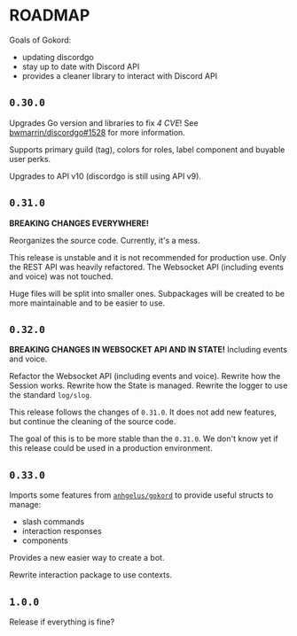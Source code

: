 # ROADMAP

Goals of Gokord:
- updating discordgo
- stay up to date with Discord API
- provides a cleaner library to interact with Discord API

## `0.30.0`

Upgrades Go version and libraries to fix *4 CVE*! 
See [bwmarrin/discordgo#1528](https://github.com/bwmarrin/discordgo/pull/1528) for more information.

Supports primary guild (tag), colors for roles, label component and buyable user perks.

Upgrades to API v10 (discordgo is still using API v9).

## `0.31.0`

**BREAKING CHANGES EVERYWHERE!**

Reorganizes the source code.
Currently, it's a mess.

This release is unstable and it is not recommended for production use.
Only the REST API was heavily refactored.
The Websocket API (including events and voice) was not touched.

Huge files will be split into smaller ones.
Subpackages will be created to be more maintainable and to be easier to use.

## `0.32.0`

**BREAKING CHANGES IN WEBSOCKET API AND IN STATE!**
Including events and voice.

Refactor the Websocket API (including events and voice).
Rewrite how the Session works.
Rewrite how the State is managed.
Rewrite the logger to use the standard `log/slog`.

This release follows the changes of `0.31.0`.
It does not add new features, but continue the cleaning of the source code.

The goal of this is to be more stable than the `0.31.0`.
We don't know yet if this release could be used in a production environment.

## `0.33.0`

Imports some features from [`anhgelus/gokord`](https://github.com/anhgelus/gokord) to provide useful structs to manage:
- slash commands
- interaction responses
- components

Provides a new easier way to create a bot.

Rewrite interaction package to use contexts.

## `1.0.0`

Release if everything is fine?
